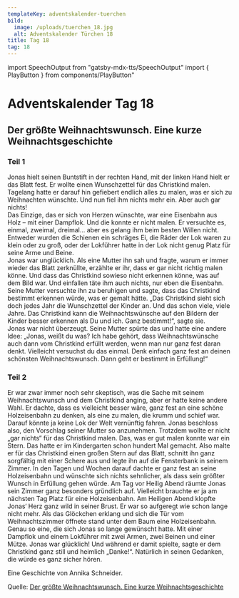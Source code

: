 ```yaml
---
templateKey: adventskalender-tuerchen
bild:
  image: /uploads/tuerchen_18.jpg
  alt: Adventskalender Türchen 18
title: Tag 18
tag: 18
---
```


import SpeechOutput from "gatsby-mdx-tts/SpeechOutput"
import { PlayButton } from components/PlayButton"

<SpeechOutput id="adventskalender-tag-18-teil-1" customPlayButton={PlayButton}>

# Adventskalender Tag 18

## Der größte Weihnachtswunsch. Eine kurze Weihnachtsgeschichte

### Teil 1

Jonas hielt seinen Buntstift in der rechten Hand, mit der linken Hand hielt er das Blatt fest. Er wollte einen Wunschzettel für das Christkind malen. Tagelang hatte er darauf hin gefiebert endlich alles zu malen, was er sich zu Weihnachten wünschte. Und nun fiel ihm nichts mehr ein. Aber auch gar nichts!  
Das Einzige, das er sich von Herzen wünschte, war eine Eisenbahn aus Holz – mit einer Dampflok. Und die konnte er nicht malen. Er versuchte es, einmal, zweimal, dreimal… aber es gelang ihm beim besten Willen nicht. Entweder wurden die Schienen ein schräges Ei, die Räder der Lok waren zu klein oder zu groß, oder der Lokführer hatte in der Lok nicht genug Platz für seine Arme und Beine.  
Jonas war unglücklich. Als eine Mutter ihn sah und fragte, warum er immer wieder das Blatt zerknüllte, erzählte er ihr, dass er gar nicht richtig malen könne. Und dass das Christkind sowieso nicht erkennen könne, was auf dem Bild war. Und einfallen täte ihm auch nichts, nur eben die Eisenbahn. Seine Mutter versuchte ihn zu beruhigen und sagte, dass das Christkind bestimmt erkennen würde, was er gemalt hätte. „Das Christkind sieht sich doch jedes Jahr die Wunschzettel der Kinder an. Und das schon viele, viele Jahre. Das Christkind kann die Weihnachtswünsche auf den Bildern der Kinder besser erkennen als Du und ich. Ganz bestimmt!“, sagte sie.  
Jonas war nicht überzeugt. Seine Mutter spürte das und hatte eine andere Idee: „Jonas, weißt du was? Ich habe gehört, dass Weihnachtswünsche auch dann vom Christkind erfüllt werden, wenn man nur ganz fest daran denkt. Vielleicht versuchst du das einmal. Denk einfach ganz fest an deinen schönsten Weihnachtswunsch. Dann geht er bestimmt in Erfüllung!“

</SpeechOutput>

<SpeechOutput id="adventskalender-tag-18-teil-2" customPlayButton={PlayButton}>

### Teil 2

Er war zwar immer noch sehr skeptisch, was die Sache mit seinem Weihnachtswunsch und dem Christkind anging, aber er hatte keine andere Wahl. Er dachte, dass es vielleicht besser wäre, ganz fest an eine schöne Holzeisenbahn zu denken, als eine zu malen, die krumm und schief war. Darauf könnte ja keine Lok der Welt vernünftig fahren.
Jonas beschloss also, den Vorschlag seiner Mutter so anzunehmen. Trotzdem wollte er nicht „gar nichts“ für das Christkind malen. Das, was er gut malen konnte war ein Stern. Das hatte er im Kindergarten schon hundert Mal gemacht. Also malte er für das Christkind einen großen Stern auf das Blatt, schnitt ihn ganz sorgfältig mit einer Schere aus und legte ihn auf die Fensterbank in seinem Zimmer.
In den Tagen und Wochen darauf dachte er ganz fest an seine Holzeisenbahn und wünschte sich nichts sehnlicher, als dass sein größter Wunsch in Erfüllung gehen würde. Am Tag vor Heilig Abend räumte Jonas sein Zimmer ganz besonders gründlich auf. Vielleicht brauchte er ja am nächsten Tag Platz für eine Holzeisenbahn.
Am Heiligen Abend klopfte Jonas‘ Herz ganz wild in seiner Brust. Er war so aufgeregt wie schon lange nicht mehr. Als das Glöckchen erklang und sich die Tür vom Weihnachtszimmer öffnete stand unter dem Baum eine Holzeisenbahn. Genau so eine, die sich Jonas so lange gewünscht hatte. Mit einer Dampflok und einem Lokführer mit zwei Armen, zwei Beinen und einer Mütze. Jonas war glücklich!
Und während er damit spielte, sagte er dem Christkind ganz still und heimlich „Danke!“. Natürlich in seinen Gedanken, die würde es ganz sicher hören.

Eine Geschichte von Annika Schneider.

Quelle: [Der größte Weihnachtswunsch. Eine kurze Weihnachtsgeschichte](https://mal-alt-werden.de/der-groesste-weihnachtswunsch-eine-kurze-weihnachtsgeschichte/)

</SpeechOutput>

